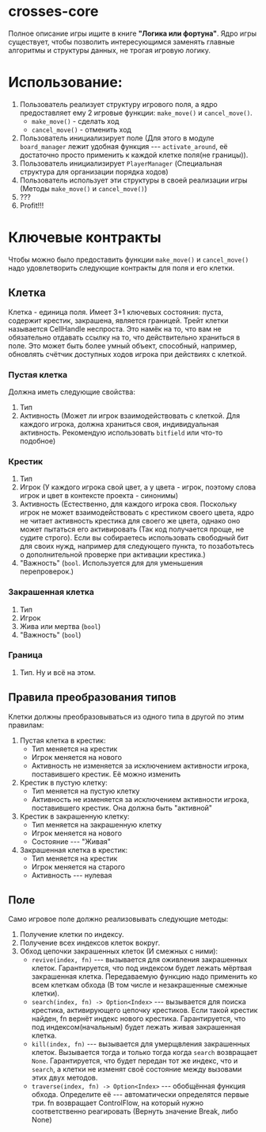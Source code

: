 # crosses-core

Полное описание игры ищите в книге **"Логика или фортуна"**. Ядро игры существует, чтобы позволить интересующимся заменять главные алгоритмы и структуры данных, не трогая игровую логику.

# Использование:

1. Пользователь реализует структуру игрового поля, а ядро предоставляет ему 2 игровые функции: `make_move()` и `cancel_move()`.
	- `make_move()` - сделать ход
	- `cancel_move()` - отменить ход
2. Пользователь инициализирует поле (Для этого в модуле `board_manager` лежит удобная функция --- `activate_around`, её достаточно просто применить к каждой клетке поля(не границы)).
3. Пользователь инициализирует `PlayerManager` (Специальная структура для организации порядка ходов)
4. Пользователь использует эти структуры в своей реализации игры (Методы `make_move()` и `cancel_move()`)
5. ???
6. Profit!!!

# Ключевые контракты

Чтобы можно было предоставить функции `make_move()` и `cancel_move()` надо удовлетворить следующие контракты для поля и его клетки.

## Клетка

Клетка - единица поля. Имеет 3+1 ключевых состояния: пуста, содержит крестик, закрашена, является границей. Трейт клетки называется CellHandle неспроста. Это намёк на то, что вам не обязательно отдавать ссылку на то, что действительно храниться в поле. Это может быть более умный объект, способный, например, обновлять счётчик доступных ходов игрока при действиях с клеткой.

### Пустая клетка

Должна иметь следующие свойства:
1. Тип
2. Активность (Может ли игрок взаимодействовать с клеткой. Для каждого игрока, должна храниться своя, индивидуальная активность. Рекомендую использовать `bitfield` или что-то подобное)

### Крестик

1. Тип
2. Игрок (У каждого игрока свой цвет, а у цвета - игрок, поэтому слова игрок и цвет в контексте проекта - синонимы)
3. Активность (Естественно, для каждого игрока своя. Поскольку игрок не может взаимодействовать с крестиком своего цвета, ядро не читает активность крестика для своего же цвета, однако оно может пытаться его активировать (Так код получается проще, не судите строго). Если вы собираетесь использовать свободный бит для своих нужд, например для следующего пункта, то позаботьтесь о дополнительной проверке при активации крестика.)
4. "Важность" (`bool`. Используется для для уменьшения перепроверок.)

### Закрашенная клетка

1. Тип
2. Игрок
3. Жива или мертва (`bool`)
4. "Важность" (`bool`)

### Граница

1. Тип. Ну и всё на этом.

## Правила преобразования типов
Клетки должны преобразовываться из одного типа в другой по этим правилам:

1. Пустая клетка в крестик:
	- Тип меняется на крестик
 	- Игрок меняется на нового
	- Активность не изменяется за исключением активности игрока, поставившего крестик. Её можно изменить
2. Крестик в пустую клетку:
	- Тип меняется на пустую клетку
	- Активность не изменяется за исключением активности игрока, поставившего крестик. Она должна быть "активной"
3. Крестик в закрашенную клетку:
	- Тип меняется на закрашенную клетку
	- Игрок меняется на нового
	- Состояние --- "Живая"
4. Закрашенная клетка в крестик:
	- Тип меняется на крестик
	- Игрок меняется на старого
	- Активность --- нулевая
	
## Поле

Само игровое поле должно реализовывать следующие методы:

1. Получение клетки по индексу.
2. Получение всех индексов клеток вокруг.
3. Обход цепочки закрашенных клеток (И смежных с ними):
	- `revive(index, fn)` --- вызывается для оживления закрашенных клеток. Гарантируется, что под индексом будет лежать мёртвая закрашенная клетка. Передаваемую функцию надо применить ко всем клеткам обхода (В том числе и незакрашенные смежные клетки).
	- `search(index, fn) -> Option<Index>` --- вызывается для поиска крестика, активирующего цепочку крестиков. Если такой крестик найден, fn вернёт индекс нового крестика. Гарантируется, что под индексом(начальным) будет лежать живая закрашенная клетка.
	- `kill(index, fn)` --- вызывается для умерщвления закрашенных клеток. Вызывается тогда и только тогда когда `search` возвращает `None`. Гарантируется, что будет передан тот же индекс, что и `search`, а клетки не изменят своё состояние между вызовами этих двух методов.
	- `traverse(index, fn) -> Option<Index>` --- обобщённая функция обхода. Определите её --- автоматически определятся первые три. fn возвращает ControlFlow, на который нужно соответственно реагировать (Вернуть значение Break, либо None)


